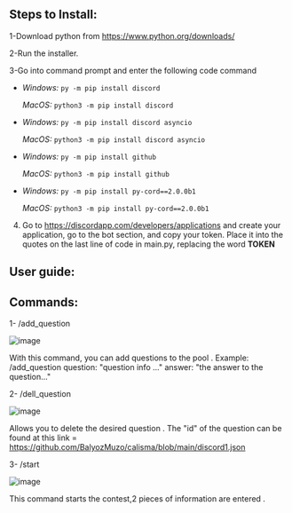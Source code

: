 
## Steps to Install:

1-Download python from https://www.python.org/downloads/

2-Run the installer.

3-Go into command prompt and enter the following code command

* *Windows:* ```py -m pip install discord```
 
  *MacOS:* ```python3 -m pip install discord```

* *Windows:* `py -m pip install discord asyncio`

   *MacOS:* `python3 -m pip install discord asyncio`
   
* *Windows:* `py -m pip install github`

   *MacOS:* `python3 -m pip install github`  
   
* *Windows:* `py -m pip install py-cord==2.0.0b1`

   *MacOS:* `python3 -m pip install py-cord==2.0.0b1`    
   
   
4. Go to https://discordapp.com/developers/applications and create your application, go to the bot section, and copy your token. Place it into the quotes on the last line of code in main.py, replacing the word **TOKEN**   

## User guide:

## Commands:

1- /add_question

![image](https://user-images.githubusercontent.com/96955054/178001662-1a8e1441-4a7d-47dc-bc5f-30f95642c547.png)

With this command, you can add questions to the pool . Example: /add_question question: "question info ..." answer: "the answer to the question..."

2- /dell_question

![image](https://user-images.githubusercontent.com/96955054/178002239-0d26bca6-e1bf-4181-b2c5-5c6d47cc681a.png)

Allows you to delete the desired question . The "id" of the question can be found at this link = https://github.com/BalyozMuzo/calisma/blob/main/discord1.json

3- /start 

![image](https://user-images.githubusercontent.com/96955054/178002737-b741b369-a7e9-4f5e-986a-c14ed6a8df2d.png)

This command starts the contest,2 pieces of information are entered . 
